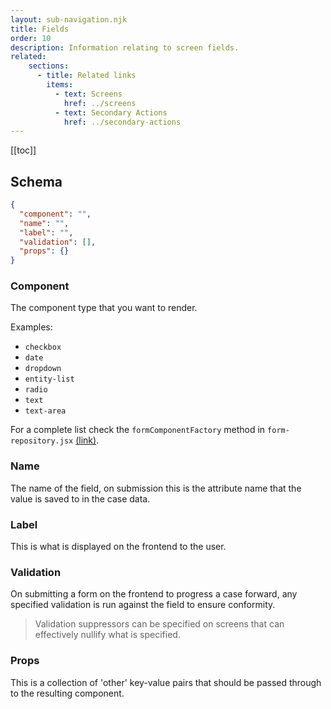 ```yaml
---
layout: sub-navigation.njk
title: Fields
order: 10
description: Information relating to screen fields.
related:
    sections:
      - title: Related links
        items:
          - text: Screens
            href: ../screens
          - text: Secondary Actions
            href: ../secondary-actions
---
```


[[toc]]

## Schema

```json
{
  "component": "",
  "name": "",
  "label": "",
  "validation": [],
  "props": {}
}
```

### Component

The component type that you want to render. 

Examples: 
- `checkbox`
- `date`
- `dropdown`
- `entity-list`
- `radio`
- `text`
- `text-area`

For a complete list check the `formComponentFactory` method in `form-repository.jsx` [(link)](https://github.com/UKHomeOffice/hocs-frontend/blob/main/src/shared/common/forms/form-repository.jsx).

### Name

The name of the field, on submission this is the attribute name that the value is saved to in the case data.

### Label

This is what is displayed on the frontend to the user. 

### Validation

On submitting a form on the frontend to progress a case forward, any specified validation is run against the field to ensure conformity.

> Validation suppressors can be specified on screens that can effectively nullify what is specified.

### Props

This is a collection of 'other' key-value pairs that should be passed through to the resulting component.
